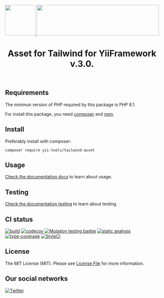 <p align="center">
    <a href="https://github.com/yii-tools/tailwind-asset" target="_blank">
        <img src="https://avatars.githubusercontent.com/u/121752654?s=200&v=4" height="100px">
    </a>
    <a href="https://tailwindcss.com/" target="_blank">
        <img src="https://raw.githubusercontent.com/tailwindlabs/tailwindcss/HEAD/.github/logo-dark.svg" height="100px" width="400px">
    </a>    
    <h1 align="center">Asset for Tailwind for YiiFramework v.3.0.</h1>
    <br>
</p>

## Requirements

The minimun version of PHP required by this package is PHP 8.1.

For install this package, you need [composer](https://getcomposer.org/) and [npm](https://www.npmjs.com/).

## Install

Preferably install with composer:

```shell
composer require yii-tools/tailwind-asset
```

## Usage

[Check the documentation docs](/docs/install.md) to learn about usage.

## Testing

[Check the documentation testing](/docs/testing.md) to learn about testing. 

## CI status

[![build](https://github.com/yii-tools/tailwind-asset/actions/workflows/build.yml/badge.svg)](https://github.com/yii-tools/tailwind-asset/actions/workflows/build.yml)
[![codecov](https://codecov.io/gh/yii-tools/tailwind-asset/branch/main/graph/badge.svg?token=MF0XUGVLYC)](https://codecov.io/gh/yii-tools/tailwind-asset)
[![Mutation testing badge](https://img.shields.io/endpoint?style=flat&url=https%3A%2F%2Fbadge-api.stryker-mutator.io%2Fgithub.com%2Fyii-tools%2Ftailwind-asset%2Fmain)](https://dashboard.stryker-mutator.io/reports/github.com/yii-tools/tailwind-asset/main)
[![static analysis](https://github.com/yii-tools/tailwind-asset/actions/workflows/static.yml/badge.svg)](https://github.com/yii-tools/tailwind-asset/actions/workflows/static.yml)
[![type-coverage](https://shepherd.dev/github/yii-tools/tailwind-asset/coverage.svg)](https://shepherd.dev/github/yii-tools/tailwind-asset)
[![StyleCI](https://github.styleci.io/repos/385280477/shield?branch=main)](https://github.styleci.io/repos/385280477?branch=main)

## License

The MIT License (MIT). Please see [License File](LICENSE.md) for more information.

## Our social networks

[![Twitter](https://img.shields.io/badge/twitter-follow-1DA1F2?logo=twitter&logoColor=1DA1F2&labelColor=555555?style=flat)](https://twitter.com/Terabytesoftw)

